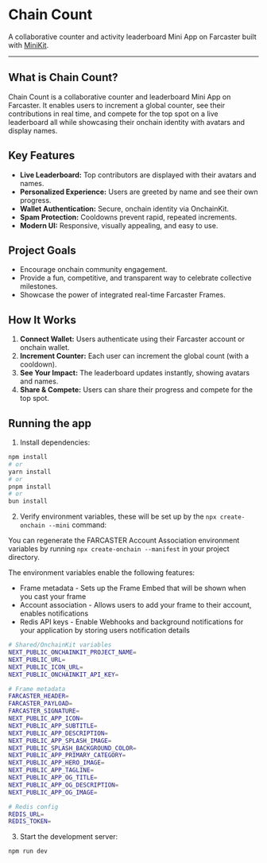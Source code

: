 # Chain Count

A collaborative counter and activity leaderboard Mini App on Farcaster built with [MiniKit](https://docs.base.org/builderkits/minikit/overview).


---

## What is Chain Count?

Chain Count is a collaborative counter and leaderboard Mini App on Farcaster. It enables users to increment a global counter, see their contributions in real time, and compete for the top spot on a live leaderboard all while showcasing their onchain identity with avatars and display names.

## Key Features

- **Live Leaderboard:** Top contributors are displayed with their avatars and names.
- **Personalized Experience:** Users are greeted by name and see their own progress.
- **Wallet Authentication:** Secure, onchain identity via OnchainKit.
- **Spam Protection:** Cooldowns prevent rapid, repeated increments.
- **Modern UI:** Responsive, visually appealing, and easy to use.

## Project Goals

- Encourage onchain community engagement.
- Provide a fun, competitive, and transparent way to celebrate collective milestones.
- Showcase the power of integrated real-time Farcaster Frames.

## How It Works

1. **Connect Wallet:** Users authenticate using their Farcaster account or onchain wallet.
2. **Increment Counter:** Each user can increment the global count (with a cooldown).
3. **See Your Impact:** The leaderboard updates instantly, showing avatars and names.
4. **Share & Compete:** Users can share their progress and compete for the top spot.

## Running the app

1. Install dependencies:
```bash
npm install
# or
yarn install
# or
pnpm install
# or
bun install
```

2. Verify environment variables, these will be set up by the `npx create-onchain --mini` command:

You can regenerate the FARCASTER Account Association environment variables by running `npx create-onchain --manifest` in your project directory.

The environment variables enable the following features:

- Frame metadata - Sets up the Frame Embed that will be shown when you cast your frame
- Account association - Allows users to add your frame to their account, enables notifications
- Redis API keys - Enable Webhooks and background notifications for your application by storing users notification details

```bash
# Shared/OnchainKit variables
NEXT_PUBLIC_ONCHAINKIT_PROJECT_NAME=
NEXT_PUBLIC_URL=
NEXT_PUBLIC_ICON_URL=
NEXT_PUBLIC_ONCHAINKIT_API_KEY=

# Frame metadata
FARCASTER_HEADER=
FARCASTER_PAYLOAD=
FARCASTER_SIGNATURE=
NEXT_PUBLIC_APP_ICON=
NEXT_PUBLIC_APP_SUBTITLE=
NEXT_PUBLIC_APP_DESCRIPTION=
NEXT_PUBLIC_APP_SPLASH_IMAGE=
NEXT_PUBLIC_SPLASH_BACKGROUND_COLOR=
NEXT_PUBLIC_APP_PRIMARY_CATEGORY=
NEXT_PUBLIC_APP_HERO_IMAGE=
NEXT_PUBLIC_APP_TAGLINE=
NEXT_PUBLIC_APP_OG_TITLE=
NEXT_PUBLIC_APP_OG_DESCRIPTION=
NEXT_PUBLIC_APP_OG_IMAGE=

# Redis config
REDIS_URL=
REDIS_TOKEN=
```

3. Start the development server:
```bash
npm run dev
```
